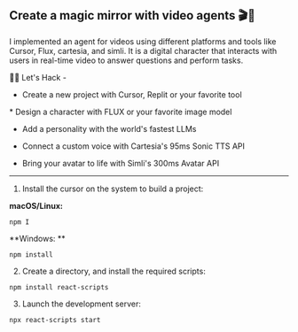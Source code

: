 ## ​Create a magic mirror with video agents 🎬🧠


I implemented an agent for videos using different platforms and tools like Cursor, Flux, cartesia, and simli. It is a digital character that interacts with users in real-time video to answer questions and perform tasks.

👩‍💻 Let's Hack -

* ​Create a new project with Cursor, Replit or your favorite tool

​* Design a character with FLUX or your favorite image model

* ​Add a personality with the world's fastest LLMs

* ​Connect a custom voice with Cartesia's 95ms Sonic TTS API

* ​Bring your avatar to life with Simli's 300ms Avatar API


------------------------------------------------------------------------------------------------------------------------------------------------------------------

1. Install the cursor on the system to build a project:

**macOS/Linux:**

```
npm I
```

**Windows: **

```
npm install
```

2. Create a directory, and install the required scripts:

```
npm install react-scripts
```

3. Launch the development server:

```
npx react-scripts start
```

